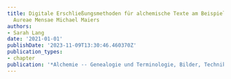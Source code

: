 ```yaml
---
title: Digitale Erschließungsmethoden für alchemische Texte am Beispiel der Symbola
  Aureae Mensae Michael Maiers
authors:
- Sarah Lang
date: '2021-01-01'
publishDate: '2023-11-09T13:30:46.460370Z'
publication_types:
- chapter
publication: '*Alchemie -- Genealogie und Terminologie, Bilder, Techniken und Artefakte*'
---
```

